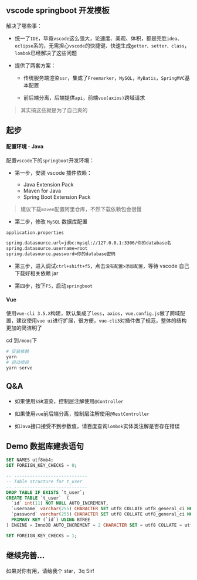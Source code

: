 ## vscode springboot 开发模板

解决了哪些事：

- 统一了`IDE`，毕竟`vscode`这么强大，论速度、美观、体积，都是完胜`idea`、`eclipse`系的，无需担心`vscode`的快捷键、快速生成`getter、setter、class`，`lombok`已经解决了这些问题

- 提供了两套方案：

  - 传统服务端渲染`ssr`，集成了`Freemarker`，`MySQL`，`MyBatis`，`SpringMVC`基本配置

  - 前后端分离，后端提供`api`，前端`vue(axios)`跨域请求

> 其实搞这些就是为了自己爽的

## 起步

#### 配置环境 - Java

配置`vscode`下的`springboot`开发环境：

- 第一步，安装 vscode 插件依赖：
  
  - Java Extension Pack
  - Maven for Java
  - Spring Boot Extension Pack

> 建议下载`maven`配置阿里仓库，不然下载依赖包会很慢

- 第二步，修改 `MySQL` 数据库配置

`application.properties`

```xml
spring.datasource.url=jdbc:mysql://127.0.0.1:3306/你的database名
spring.datasource.username=root
spring.datasource.password=你的database密码
```

- 第三步，进入调试`ctrl+shift+f5`，点击`没有配置>添加配置`，等待 vscode 自己下载好相关依赖 jar

- 第四步，按下`F5`，启动`springboot`

#### Vue

使用`vue-cli 3.5.X`构建，默认集成了`less`，`axios`，`vue.config.js`做了跨域配置，建议使用`vue ui`进行扩展，很方便，`vue-cli3`对插件做了规范，整体的结构更加的简洁明了

cd 到`/mooc`下

```bash
# 安装依赖
yarn
# 启动项目
yarn serve
```

## Q&A

- 如果使用`SSR`渲染，控制层注解使用`@Controller`

- 如果使用`vue`前后端分离，控制层注解使用`@RestController`

- 如`Java`接口接受不到参数值，请百度查询`lombok`实体类注解是否存在错误

## Demo 数据库建表语句

```sql
SET NAMES utf8mb4;
SET FOREIGN_KEY_CHECKS = 0;

-- ----------------------------
-- Table structure for t_user
-- ----------------------------
DROP TABLE IF EXISTS `t_user`;
CREATE TABLE `t_user`  (
  `id` int(11) NOT NULL AUTO_INCREMENT,
  `username` varchar(255) CHARACTER SET utf8 COLLATE utf8_general_ci NOT NULL,
  `password` varchar(255) CHARACTER SET utf8 COLLATE utf8_general_ci NOT NULL,
  PRIMARY KEY (`id`) USING BTREE
) ENGINE = InnoDB AUTO_INCREMENT = 2 CHARACTER SET = utf8 COLLATE = utf8_general_ci ROW_FORMAT = Dynamic;

SET FOREIGN_KEY_CHECKS = 1;
```

## 继续完善...

如果对你有用，请给我个 star，3q Sir!
